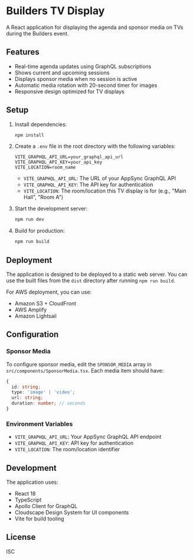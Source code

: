 # Builders TV Display

A React application for displaying the agenda and sponsor media on TVs during the Builders event.

## Features

- Real-time agenda updates using GraphQL subscriptions
- Shows current and upcoming sessions
- Displays sponsor media when no session is active
- Automatic media rotation with 20-second timer for images
- Responsive design optimized for TV displays

## Setup

1. Install dependencies:
   ```bash
   npm install
   ```

2. Create a `.env` file in the root directory with the following variables:
   ```
   VITE_GRAPHQL_API_URL=your_graphql_api_url
   VITE_GRAPHQL_API_KEY=your_api_key
   VITE_LOCATION=room_name
   ```

   - `VITE_GRAPHQL_API_URL`: The URL of your AppSync GraphQL API
   - `VITE_GRAPHQL_API_KEY`: The API key for authentication
   - `VITE_LOCATION`: The room/location this TV display is for (e.g., "Main Hall", "Room A")

3. Start the development server:
   ```bash
   npm run dev
   ```

4. Build for production:
   ```bash
   npm run build
   ```

## Deployment

The application is designed to be deployed to a static web server. You can use the built files from the `dist` directory after running `npm run build`.

For AWS deployment, you can use:
- Amazon S3 + CloudFront
- AWS Amplify
- Amazon Lightsail

## Configuration

### Sponsor Media

To configure sponsor media, edit the `SPONSOR_MEDIA` array in `src/components/SponsorMedia.tsx`. Each media item should have:

```typescript
{
  id: string;
  type: 'image' | 'video';
  url: string;
  duration: number; // seconds
}
```

### Environment Variables

- `VITE_GRAPHQL_API_URL`: Your AppSync GraphQL API endpoint
- `VITE_GRAPHQL_API_KEY`: API key for authentication
- `VITE_LOCATION`: The room/location identifier

## Development

The application uses:
- React 18
- TypeScript
- Apollo Client for GraphQL
- Cloudscape Design System for UI components
- Vite for build tooling

## License

ISC 
